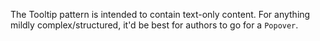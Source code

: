 The Tooltip pattern is intended to contain text-only content. For anything mildly complex/structured, it'd be best for authors to go for a `Popover`.
